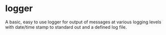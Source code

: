 # logger
A basic, easy to use logger for output of messages at various logging levels with date/time stamp to standard out and a defined log file.
